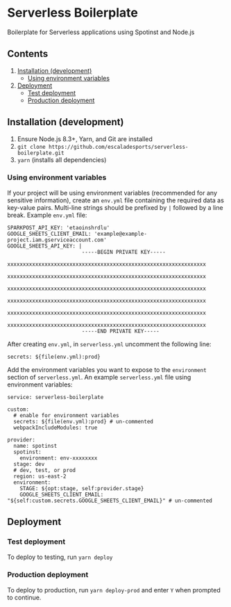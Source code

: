 # Serverless Boilerplate

Boilerplate for Serverless applications using Spotinst and Node.js

## Contents
1. [Installation (development)](#installation-development)
    - [Using environment variables](#using-environment-variables)
2. [Deployment](#deployment)
    - [Test deployment](#test-deployment)
    - [Production deployment](#production-deployment)
    

## Installation (development)

1. Ensure Node.js 8.3+, Yarn, and Git are installed
2. `git clone https://github.com/escaladesports/serverless-boilerplate.git`
3. `yarn` (installs all dependencies)

### Using environment variables

If your project will be using environment variables (recommended for any sensitive information), create an `env.yml` file containing the required data as key-value pairs. Multi-line strings should be prefixed by `|` followed by a line break. Example `env.yml` file:

```
SPARKPOST_API_KEY: 'etaoinshrdlu'
GOOGLE_SHEETS_CLIENT_EMAIL: 'example@example-project.iam.gserviceaccount.com'
GOOGLE_SHEETS_API_KEY: |
                        -----BEGIN PRIVATE KEY-----
                        xxxxxxxxxxxxxxxxxxxxxxxxxxxxxxxxxxxxxxxxxxxxxxxxxxxxxxxxxxxxxxxx
                        xxxxxxxxxxxxxxxxxxxxxxxxxxxxxxxxxxxxxxxxxxxxxxxxxxxxxxxxxxxxxxxx
                        xxxxxxxxxxxxxxxxxxxxxxxxxxxxxxxxxxxxxxxxxxxxxxxxxxxxxxxxxxxxxxxx
                        xxxxxxxxxxxxxxxxxxxxxxxxxxxxxxxxxxxxxxxxxxxxxxxxxxxxxxxxxxxxxxxx
                        xxxxxxxxxxxxxxxxxxxxxxxxxxxxxxxxxxxxxxxxxxxxxxxxxxxxxxxxxxxxxxxx
                        xxxxxxxxxxxxxxxxxxxxxxxxxxxxxxxxxxxxxxxxxxxxxxxxxxxxxxxxxxxxxxxx
                        -----END PRIVATE KEY-----
```

After creating `env.yml`, in `serverless.yml` uncomment the following line:

```
secrets: ${file(env.yml):prod}
```

Add the environment variables you want to expose to the `environment` section of `serverless.yml`. An example `serverless.yml` file using environment variables:

```
service: serverless-boilerplate

custom:
  # enable for environment variables
  secrets: ${file(env.yml):prod} # un-commented
  webpackIncludeModules: true

provider:
  name: spotinst
  spotinst:
    environment: env-xxxxxxxx
  stage: dev
  # dev, test, or prod
  region: us-east-2
  environment:
    STAGE: ${opt:stage, self:provider.stage}
    GOOGLE_SHEETS_CLIENT_EMAIL: "${self:custom.secrets.GOOGLE_SHEETS_CLIENT_EMAIL}" # un-commented
```


## Deployment

### Test deployment

To deploy to testing, run `yarn deploy`

### Production deployment

To deploy to production, run `yarn deploy-prod` and enter `Y` when prompted to continue.